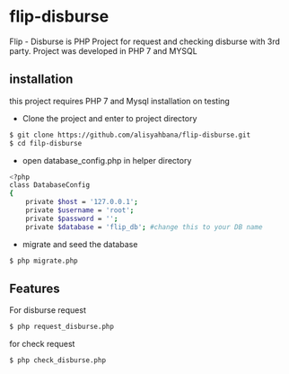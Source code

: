 # flip-disburse

Flip - Disburse is PHP Project for request and checking disburse with 3rd party. Project was developed
in PHP 7 and MYSQL

## installation

this project requires PHP 7 and Mysql installation on testing

* Clone the project and enter to project directory
```sh
$ git clone https://github.com/alisyahbana/flip-disburse.git
$ cd filp-disburse
```

* open database_config.php in helper directory
```sh
<?php
class DatabaseConfig 
{    
    private $host = '127.0.0.1';
    private $username = 'root';
    private $password = '';
    private $database = 'flip_db'; #change this to your DB name
```
* migrate and seed the database
```sh
$ php migrate.php
```
## Features

For disburse request
```sh
$ php request_disburse.php

```
for check request
```sh
$ php check_disburse.php

```


